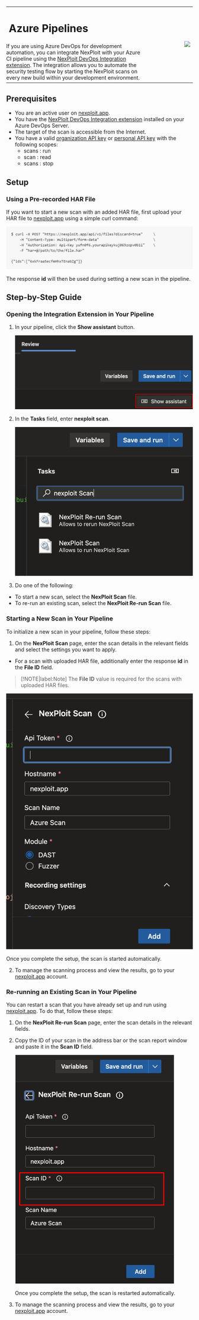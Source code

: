 <table id="integrations" >
  <tr>
    <td width="75%">
      <h1>Azure Pipelines</h1>
    </td>
    <td width="25%" style="text-align:right" rowspan="3">
      <img src="guide/pipeline-integration/pipe-management/media/azure-pipelines/azure-pipelines-logo.png"></img>
    </td>
  </tr>
  <tr>
    <td style="text-align:left;vertical-align:text-top;padding:0px">
      If you are using Azure DevOps for development automation, you can integrate NexPloit with your Azure CI pipeline using the <a href="https://marketplace.visualstudio.com/items?itemName=Neuralegion.nexploit">NexPloit DevOps Integration extension</a>. The integration allows you to automate the security testing flow by starting the NexPloit scans on every new build within your development environment.
    </td>
  </tr>
  <tr><td></td></tr>
</table>

## Prerequisites

*   You are an active user on  [nexploit.app](https://nexploit.app). 
*   You have the [NexPloit DevOps Integration extension](https://marketplace.visualstudio.com/items?itemName=Neuralegion.nexploit)  installed on your Azure DevOps Server. 
*   The target of the scan is accessible from the Internet.
*   You have a valid [organization API key](http://localhost:3000/#/guide/np-web-ui/advanced-set-up/managing-org?id=managing-organization-apicli-authentication-tokens) or [personal API key](http://localhost:3000/#/guide/np-web-ui/advanced-set-up/managing-personal-account?id=managing-your-personal-api-keys-authentication-tokens) with the following scopes:
    - scans : run
    - scan : read
    - scans : stop

## Setup
### Using a Pre-recorded HAR File 
If you want to start a new scan with an added HAR file, first upload your HAR file to [nexploit.app](https://nexploit.app) using a simple curl command: 

![file-id-command](media/azure-pipelines/file-id-command.png ':size=50%')

The response **id** will then be used during setting a new scan in the pipeline. 

## Step-by-Step Guide
### Opening the Integration Extension in Your Pipeline
1. In your pipeline, click the **Show assistant** button.

    ![show-assistant](media/azure-pipelines/show-assistant.png ':size=35%')

2. In the **Tasks** field, enter **nexploit scan**.

    ![nexploit-scan](media/azure-pipelines/nexploit-scan.png ':size=35%')

3. Do one of the following:
* To start a new scan, select the **NexPloit Scan** file.
* To re-run an existing scan, select the **NexPloit Re-run Scan** file. 

### Starting a New Scan in Your Pipeline
To initialize a new scan in your pipeline, follow these steps:
1. On the **NexPloit Scan** page, enter the scan details in the relevant fields and select the settings you want to apply.
* For a scan with uploaded HAR file, additionally enter the response **id** in the **File ID** field.
>[!NOTE|label:Note]
The **File ID** value is required for the scans with uploaded HAR files. 

  ![new-scan](media/azure-pipelines/new-scan.png ':size=35%')

  Once you complete the setup, the scan is started automatically.

2. To manage the scanning process and view the results, go to your [nexploit.app](https://nexploit.app) account.

### Re-running an Existing Scan in Your Pipeline
You can restart a scan that you have already set up and run using [nexploit.app](https://nexploit.app). To do that, follow these steps: 
1. On the **NexPloit Re-run Scan** page, enter the scan details in the relevant fields.
2. Copy the ID of your scan in the address bar or the scan report window and paste it in the **Scan ID** field.

    ![scan-ID](media/azure-pipelines/scan-ID.png ':size=35%')

    Once you complete the setup, the scan is restarted automatically.

3.  To manage the scanning process and view the results, go to your [nexploit.app](https://nexploit.app) account.







